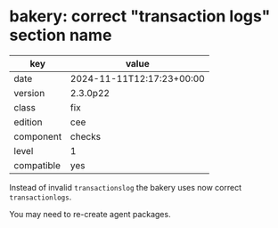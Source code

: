 [//]: # (werk v2)
# bakery: correct "transaction logs" section name

key        | value
---------- | ---
date       | 2024-11-11T12:17:23+00:00
version    | 2.3.0p22
class      | fix
edition    | cee
component  | checks
level      | 1
compatible | yes

Instead of invalid `transactionslog` the bakery uses 
now correct `transactionlogs`.

You may need to re-create agent packages.
